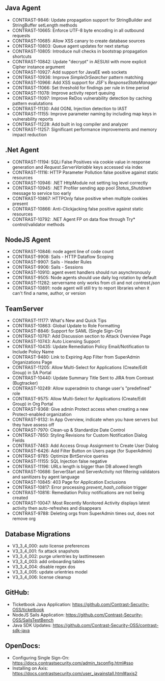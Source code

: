 <!--
title: "Contrast 3.3.4 - November 2016"
description: "Contrast 3.3.4 November 2016"
tags: "3.3.4 November Release Notes"
-->

## Java Agent
* CONTRAST-9846:  Update propagation support for StringBuilder and StringBuffer setLength methods
* CONTRAST-10665: Enforce UTF-8 byte encoding in all outbound requests
* CONTRAST-10685: Allow XSS canary to create database sources
* CONTRAST-10803: Queue agent updates for next startup
* CONTRAST-10805: Introduce null checks in bootstrap propagation shortcuts
* CONTRAST-10842: Update "decrypt" in AESUtil with more explicit Cipher instance argument
* CONTRAST-10927: Add support for JavaEE web sockets
* CONTRAST-10936: Improve *SimpleOrSearcher* pattern matching
* CONTRAST-10966: Add XSS support for JSF's *ResponseStateManager*
* CONTRAST-11066: Set threshold for findings per rule in time period
* CONTRAST-11078: Improve activity report queuing 
* CONTRAST-11097: Improve ReDos vulnerability detection by caching pattern evalutations
* CONTRAST-11130: Add OGNL Injection detection to IAST
* CONTRAST-11155: Improve parameter naming by including map keys in vulnerability reports
* CONTRAST-11228: Add built in log compiler and analyzer 
* CONTRAST-11257: Significant performance improvements and memory impact reduction

## .Net Agent
* CONTRAST-11194: SQLi False Positives via cookie value in response generation and *Request.ServerVariable* keys accessed via index 
* CONTRAST-11116: HTTP Parameter Pollution false positive against static resources
* CONTRAST-10946: .NET HttpModule not setting log level correctly 
* CONTRAST-10945: .NET Profiler sending app pool *Status_Shutdown* message to service too early
* CONTRAST-10867: HTTPOnly false positive when multiple cookies present
* CONTRAST-10866: Anti-Clickjacking false positive against static resources
* CONTRAST-10792: .NET Agent FP on data flow through Try* control/validator methods

## NodeJS Agent
* CONTRAST-10846: node agent line of code count
* CONTRAST-9908: Sails - HTTP Dataflow Scoping
* CONTRAST-9907: Sails - Header Rules
* CONTRAST-9906: Sails - Sessions
* CONTRAST-10910: agent event handlers should run asynchronously
* CONTRAST-9505: Node agents should use daily log rotation by default
* CONTRAST-11282: servername only works from cli and not *contrast.json*
* CONTRAST-10891: node agent will still try to report libraries when it can't find a name, author, or version

## TeamServer
* CONTRAST-11177: What's New and Quick Tips
* CONTRAST-10863: Global Update to Role Formatting
* CONTRAST-8846: Support for SAML (Single Sign-On)
* CONTRAST-10767: Add Discussion section to Attack Overview Page
* CONTRAST-10743: Auto Licensing Support
* CONTRAST-10435: Update Remediation Policy Email/Notification to Include Policy Name
* CONTRAST-9480: Link to Expiring App Filter from SuperAdmin Organizations Page
* CONTRAST-11205: Allow Multi-Select for Applications (Create/Edit Group) in SA Portal
* CONTRAST-10440: Update Summary Title Sent to JIRA from Contrast (Bugtracker)
* CONTRAST-10249: Allow superadmin to change user's "predefined" role
* CONTRAST-9575: Allow Multi-Select for Applications (Create/Edit Group) in Org Portal
* CONTRAST-9368: Give admin Protect access when creating a new Protect-enabled organization
* CONTRAST-9132: In App Overview, indicate when you have servers but they have assess off
* CONTRAST-7970: Clean-up & Standardize Date Control
* CONTRAST-7850: Styling Revisions for Custom Notification Dialog Fields
* CONTRAST-7463: Add Access Group Assignment to Create User Dialog
* CONTRAST-6426: Add Filter Button on Users page (for SuperAdmin)
* CONTRAST-9785: Optimize BirtService queries
* CONTRAST-11155: SQL Injection false negative
* CONTRAST-11196: URLs length is bigger than DB allowed length
* CONTRAST-10686: ServerStart and ServerActivity not filtering validators and sanitizers by agent language
* CONTRAST-10845: 403 Page for Application Exclusions
* CONTRAST-10817: Error processing *prevent_hash_collision* trigger
* CONTRAST-10816: Remediation Policy notifications are not being created
* CONTRAST-10047: Most Recently Monitored Activity displays latest activity then auto-refreshes and disappears
* CONTRAST-9788: Deleting orgs from SuperAdmin times out, does not remove org

## Database Migrations
* V3_3_4_000: auto license preferences
* V3_3_4_001: fix attack snapshots
* V3_3_4_002: purge urlentries by lasttimeseen
* V3_3_4_003: add onboarding tables
* V3_3_4_004: disable regex dos
* V3_3_4_005: update urlentries model
* V3_3_4_006: license cleanup

## GitHub:
* Ticketbook Java Application: https://github.com/Contrast-Security-OSS/ticketbook
* NodeJS Sails Application: https://github.com/Contrast-Security-OSS/SailsTestBench
* Java SDK Updates: https://github.com/Contrast-Security-OSS/contrast-sdk-java

## OpenDocs:
* Configuring Single Sign-On: https://docs.contrastsecurity.com/admin_tsconfig.html#sso
* Installing on Axis: https://docs.contrastsecurity.com/user_javainstall.html#axis2
